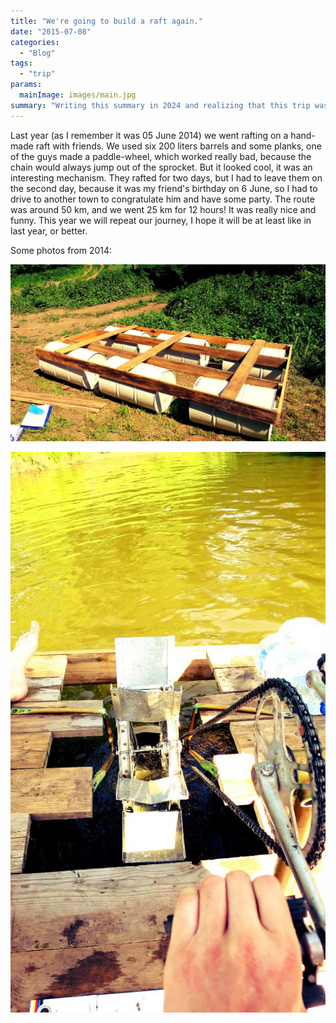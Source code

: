 ```yaml
---
title: "We're going to build a raft again."
date: "2015-07-08"
categories:
  - "Blog"
tags:
  - "trip"
params:
  mainImage: images/main.jpg
summary: "Writing this summary in 2024 and realizing that this trip was 10 years almost made me add the 'Funny and a Little Bit Sad' tag to it."
---
```


Last year (as I remember it was 05 June 2014) we went rafting on a hand-made raft with friends. We used six 200 liters barrels and some planks, one of the guys made a paddle-wheel, which worked really bad, because the chain would always jump out of the sprocket. But it looked cool, it was an interesting mechanism. They rafted for two days, but I had to leave them on the second day, because it was my friend's birthday on 6 June, so I had to drive to another town to congratulate him and have some party. The route was around 50 km, and we went 25 km for 12 hours! It was really nice and funny. This year we will repeat our journey, I hope it will be at least like in last year, or better.

Some photos from 2014:

![Building raft process](images/raft.jpg)

![Paddle-wheel](images/engine.jpg)
